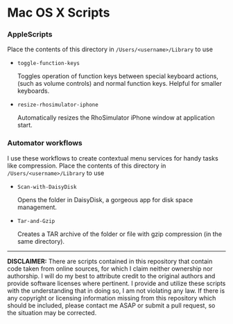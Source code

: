 # Mac OS X Scripts

### AppleScripts
Place the contents of this directory in `/Users/<username>/Library` to use

- `toggle-function-keys`

    Toggles operation of function keys between special keyboard actions, (such as volume controls) and normal function keys. Helpful for smaller keyboards.
- `resize-rhosimulator-iphone`

    Automatically resizes the RhoSimulator iPhone window at application start.

### Automator workflows
I use these workflows to create contextual menu services for handy tasks like compression. Place the contents of this directory in `/Users/<username>/Library` to use

- `Scan-with-DaisyDisk`

    Opens the folder in DaisyDisk, a gorgeous app for disk space management.
- `Tar-and-Gzip`

    Creates a TAR archive of the folder or file with gzip compression (in the same directory).

---
**DISCLAIMER:** There are scripts contained in this repository that contain code taken from online sources, for which I claim neither ownership nor authorship. I will do my best to attribute credit to the original authors and provide software licenses where pertinent. I provide and utilize these scripts with the understanding that in doing so, I am not violating any law. If there is any copyright or licensing information missing from this repository which should be included, please contact me ASAP or submit a pull request, so the situation may be corrected.
